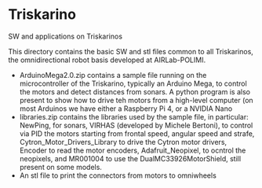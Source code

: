 # Triskarino
SW and applications on Triskarinos

This directory contains the basic SW and stl files common to all Triskarinos, the omnidirectional robot basis developed at AIRLab-POLIMI.

- ArduinoMega2.0.zip contains a sample file running on the microcontroller of the Triskarino, typically an Arduino Mega, to control the motors and detect distances from sonars. A python program is also present to show how to drive teh motors from a high-level computer (on most Arduinos we have either a Raspberry Pi 4, or a NVIDIA Nano
- libraries.zip contains the libraries used by the sample file, in particular: NewPing, for sonars, VIRHAS (developed by Michele Bertoni), to control via PID the motors starting from frontal speed, angular speed and strafe, Cytron_Motor_Drivers_Library to drive the Cytron motor drivers, Encoder to read the motor encoders, Adafruit_Neopixel, to ocntrol the neopixels, and MR001004 to use the DualMC33926MotorShield, still present on some models.
- An stl file to print the connectors from motors to omniwheels


